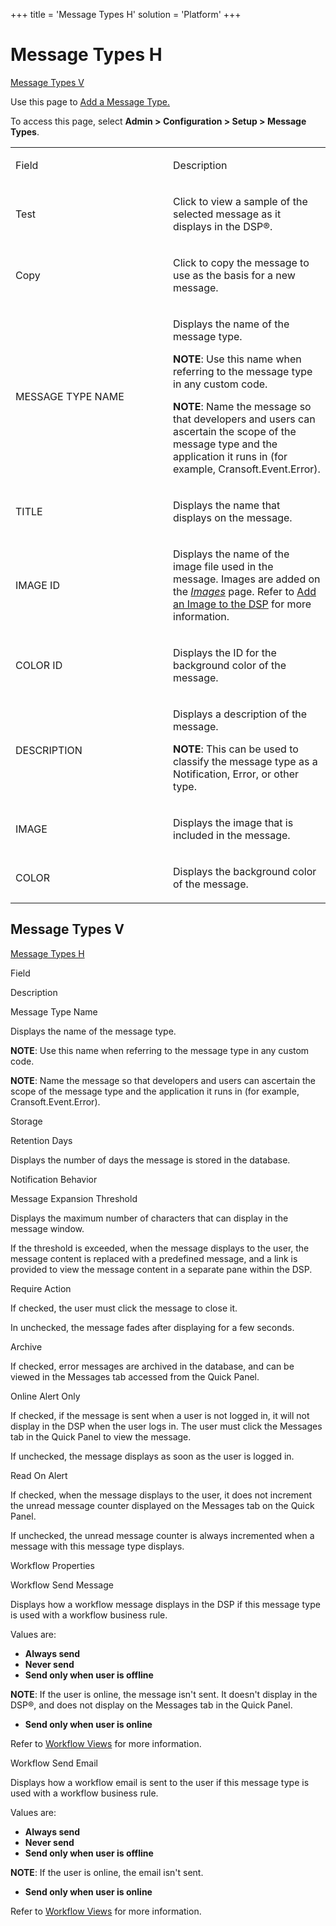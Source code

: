 +++
title = 'Message Types H'
solution = 'Platform'
+++

# Message Types H

[Message Types V](#Message)

<div class="use">

Use this page to [Add a Message
Type.](../Use_Cases/Add%20a%20Message%20Type.htm)

</div>

To access this page, select **Admin \> Configuration \> Setup \> Message
Types**.

<table>
<colgroup>
<col style="width: 50%" />
<col style="width: 50%" />
</colgroup>
<tbody>
<tr class="odd">
<td><p>Field</p></td>
<td><p>Description</p></td>
</tr>
<tr class="even">
<td><p>Test</p></td>
<td><p>Click to view a sample of the selected message as it displays in the DSP®.</p></td>
</tr>
<tr class="odd">
<td><p>Copy</p></td>
<td><p>Click to copy the message to use as the basis for a new message.</p></td>
</tr>
<tr class="even">
<td><p>MESSAGE TYPE NAME</p></td>
<td><p>Displays the name of the message type.</p>
<p><strong>NOTE</strong>: Use this name when referring to the message type in any custom code.</p>
<p><strong>NOTE</strong>: Name the message so that developers and users can ascertain the scope of the message type and the application it runs in (for example, Cransoft.Event.Error).</p></td>
</tr>
<tr class="odd">
<td><p>TITLE</p></td>
<td><p>Displays the name that displays on the message.</p></td>
</tr>
<tr class="even">
<td><p>IMAGE ID</p></td>
<td><p>Displays the name of the image file used in the message. Images are added on the <em><a href="Images%20H.htm">Images</a></em> page. Refer to <a href="../Use_Cases/Add%20an%20Image%20to%20the%20DSP.htm">Add an Image to the DSP</a> for more information.</p></td>
</tr>
<tr class="odd">
<td><p>COLOR ID</p></td>
<td><p>Displays the ID for the background color of the message.</p></td>
</tr>
<tr class="even">
<td><p>DESCRIPTION</p></td>
<td><p>Displays a description of the message.</p>
<p><strong>NOTE</strong>: This can be used to classify the message type as a Notification, Error, or other type.</p></td>
</tr>
<tr class="odd">
<td><p>IMAGE</p></td>
<td><p>Displays the image that is included in the message.</p></td>
</tr>
<tr class="even">
<td><p>COLOR</p></td>
<td><p>Displays the background color of the message.</p></td>
</tr>
</tbody>
</table>

## <span id="Message"></span>Message Types V

[Message Types H](#)

Field

Description

Message Type Name

Displays the name of the message type.

**NOTE**: Use this name when referring to the message type in any custom
code.

**NOTE**: Name the message so that developers and users can ascertain
the scope of the message type and the application it runs in (for
example, Cransoft.Event.Error).

Storage

Retention Days

Displays the number of days the message is stored in the database.

Notification Behavior

Message Expansion Threshold

Displays the maximum number of characters that can display in the
message window.

If the threshold is exceeded, when the message displays to the user, the
message content is replaced with a predefined message, and a link is
provided to view the message content in a separate pane within the DSP. 

Require Action

If checked, the user must click the message to close it.

In unchecked, the message fades after displaying for a few seconds.

Archive

If checked, error messages are archived in the database, and can be
viewed in the Messages tab accessed from the Quick Panel.

Online Alert Only

If checked, if the message is sent when a user is not logged in, it will
not display in the DSP when the user logs in. The user must click the
Messages tab in the Quick Panel to view the message.

If unchecked, the message displays as soon as the user is logged in.

Read On Alert

If checked, when the message displays to the user, it does not increment
the unread message counter displayed on the Messages tab on the Quick
Panel.

If unchecked, the unread message counter is always incremented when a
message with this message type displays.

Workflow Properties

Workflow Send Message

Displays how a workflow message displays in the DSP if this message type
is used with a workflow business rule.

Values are:

  - **Always send**
  - **Never send**
  - **Send only when user is offline**

**NOTE**: If the user is online, the message isn't sent. It doesn't
display in the DSP®, and does not display on the Messages tab in the
Quick Panel.

  - **Send only when user is online**

Refer to [Workflow Views](../Use_Cases/Workflow_Views.htm) for more
information.

Workflow Send Email

Displays how a workflow email is sent to the user if this message type
is used with a workflow business rule.

Values are:

  - **Always send**
  - **Never send**
  - **Send only when user is offline**

**NOTE**: If the user is online, the email isn't sent.

  - **Send only when user is online**

Refer to [Workflow Views](../Use_Cases/Workflow_Views.htm) for more
information.
